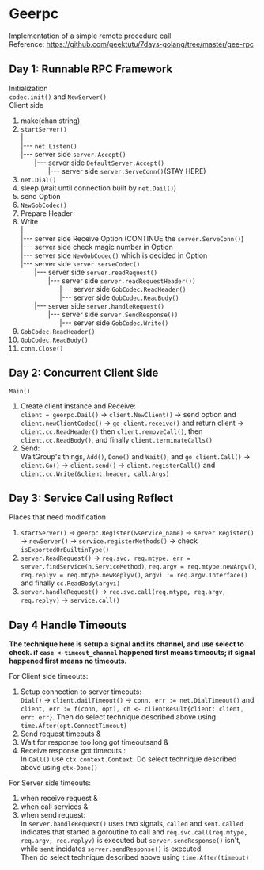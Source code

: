 # Geerpc
Implementation of a simple remote procedure call <br>
Reference: https://github.com/geektutu/7days-golang/tree/master/gee-rpc

## Day 1: Runnable RPC Framework<br> ##
Initialization<br>
`codec.init()` and `NewServer()` <br>
Client side
1. make(chan string)
2. `startServer()`<br>
   |<br>
   |--- `net.Listen()`<br>
   |--- server side `server.Accept()`<br>
   &nbsp;&nbsp;&nbsp;&nbsp;&nbsp;&nbsp;&nbsp;|--- server side `DefaultServer.Accept()`<br>
   &nbsp;&nbsp;&nbsp;&nbsp;&nbsp;&nbsp;&nbsp;&nbsp;&nbsp;&nbsp;&nbsp;&nbsp;&nbsp;&nbsp;|--- server side `server.ServeConn()`(STAY HERE) <br> 
3. `net.Dial()`<br>
4. sleep (wait until connection built by `net.Dail()`)
5. send Option
6. `NewGobCodec()`
7. Prepare Header
8. Write<br>
   |<br>
   |--- server side Receive Option (CONTINUE the `server.ServeConn()`)<br>
   |--- server side check magic number in Option<br>
   |--- server side `NewGobCodec()` which is decided in Option <br>
   |--- server side `server.serveCodec()`<br>
   &nbsp;&nbsp;&nbsp;&nbsp;&nbsp;&nbsp;&nbsp;|--- server side `server.readRequest()`<br>
   &nbsp;&nbsp;&nbsp;&nbsp;&nbsp;&nbsp;&nbsp;&nbsp;&nbsp;&nbsp;&nbsp;&nbsp;&nbsp;&nbsp;|--- server side `server.readRequestHeader())`<br>
   &nbsp;&nbsp;&nbsp;&nbsp;&nbsp;&nbsp;&nbsp;&nbsp;&nbsp;&nbsp;&nbsp;&nbsp;&nbsp;&nbsp;&nbsp;&nbsp;&nbsp;&nbsp;&nbsp;&nbsp;|--- server side `GobCodec.ReadHeader()`<br>
   &nbsp;&nbsp;&nbsp;&nbsp;&nbsp;&nbsp;&nbsp;&nbsp;&nbsp;&nbsp;&nbsp;&nbsp;&nbsp;&nbsp;&nbsp;&nbsp;&nbsp;&nbsp;&nbsp;&nbsp;|--- server side `GobCodec.ReadBody()`<br>
   &nbsp;&nbsp;&nbsp;&nbsp;&nbsp;&nbsp;&nbsp;|--- server side `server.handleRequest()`<br>
   &nbsp;&nbsp;&nbsp;&nbsp;&nbsp;&nbsp;&nbsp;&nbsp;&nbsp;&nbsp;&nbsp;&nbsp;&nbsp;&nbsp;|--- server side `server.SendResponse())`<br>
   &nbsp;&nbsp;&nbsp;&nbsp;&nbsp;&nbsp;&nbsp;&nbsp;&nbsp;&nbsp;&nbsp;&nbsp;&nbsp;&nbsp;&nbsp;&nbsp;&nbsp;&nbsp;&nbsp;&nbsp;|--- server side `GobCodec.Write()`<br>
9. `GobCodec.ReadHeader()`
10. `GobCodec.ReadBody()`
11. `conn.Close()`

## Day 2: Concurrent Client Side <br> ## 
`Main()`<br>
1. Create client instance and Receive: <br>
`client = geerpc.Dail()` -> `client.NewClient()` -> send option and `client.newClientCodec()` -> `go client.receive()` and return client -> `client.cc.ReadHeader()` then `client.removeCall()`, then `client.cc.ReadBody()`, and finally `client.terminateCalls()`<br>
2. Send: <br>
WaitGroup's things, `Add()`, `Done()` and `Wait()`, and `go client.Call()` -> `client.Go()` -> `client.send()` -> `client.registerCall()` and `client.cc.Write(&client.header, call.Args)`

## Day 3: Service Call using Reflect <br> ## 
Places that need modification<br>
1. `startServer()` -> `geerpc.Register(&service_name)` -> `server.Register()` -> `newServer()` -> `service.registerMethods()` -> check `isExportedOrBuiltinType()`
2. `server.ReadRequest()` -> `req.svc, req.mtype, err = server.findService(h.ServiceMethod)`, `req.argv = req.mtype.newArgv()`, `req.replyv = req.mtype.newReplyv()`, `argvi := req.argv.Interface()` and finally `cc.ReadBody(argvi)`
3. `server.handleRequest()` -> `req.svc.call(req.mtype, req.argv, req.replyv)` -> `service.call()`

## Day 4 Handle Timeouts <br> ##
__The technique here is setup a signal and its channel, and use select to check. if `case <-timeout_channel` happened first means timeouts; if signal happened first means no timeouts.__<br>

For Client side timeouts:<br>
1. Setup connection to server timeouts: <br>
`Dial()` -> `client.dailTimeout()` -> `conn, err := net.DialTimeout()` and `client, err := f(conn, opt), ch <- clientResult{client: client, err: err}`. Then do select technique described above using `time.After(opt.ConnectTimeout)`
2. Send request timeouts &
3. Wait for response too long got timeoutsand &
4. Receive response got timeouts : <br>
In `Call()` use `ctx context.Context`. Do select technique described above using `ctx-Done()` 

For Server side timeouts:<br>
1. when receive request &
2. when call services &
3. when send request:<br>
In `server.handleRequest()` uses two signals, `called` and `sent`. `called` indicates that started a goroutine to call and `req.svc.call(req.mtype, req.argv, req.replyv)` is executed but `server.sendResponse()` isn't, while `sent` incidates `server.sendResponse()` is executed.<br>
Then do select technique described above using `time.After(timeout)`

